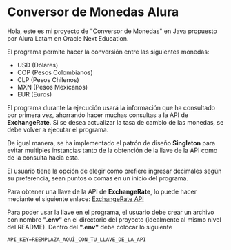 # Conversor de Monedas Alura

Hola, este es mi proyecto de "Conversor de Monedas" en Java propuesto por Alura Latam en Oracle Next Education.

El programa permite hacer la conversión entre las siguientes monedas:

- USD (Dólares)
- COP (Pesos Colombianos)
- CLP (Pesos Chilenos)
- MXN (Pesos Mexicanos)
- EUR (Euros)

El programa durante la ejecución usará la información que ha consultado por primera vez, ahorrando hacer muchas consultas a la API de <b>ExchangeRate</b>. 
Si se desea actualizar la tasa de cambio de las monedas, se debe volver a ejecutar el programa.

De igual manera, se ha implementado el patrón de diseño <b>Singleton</b> para evitar multiples instancias tanto de la obtención de la llave de la API como de la consulta hacia esta.

El usuario tiene la opción de elegir como prefiere ingresar decimales según su preferencia, sean puntos o comas en un inicio del programa.

Para obtener una llave de la API de <b>ExchangeRate</b>, lo puede hacer mediante el siguiente enlace: [ExchangeRate API](https://www.exchangerate-api.com)

Para poder usar la llave en el programa, el usuario debe crear un archivo con nombre <b>".env"</b> en el directorio del proyecto (idealmente al mismo nivel del README). Dentro del <b>".env"</b> debe colocar lo siguiente

```
API_KEY=REEMPLAZA_AQUÍ_CON_TU_LLAVE_DE_LA_API
```
